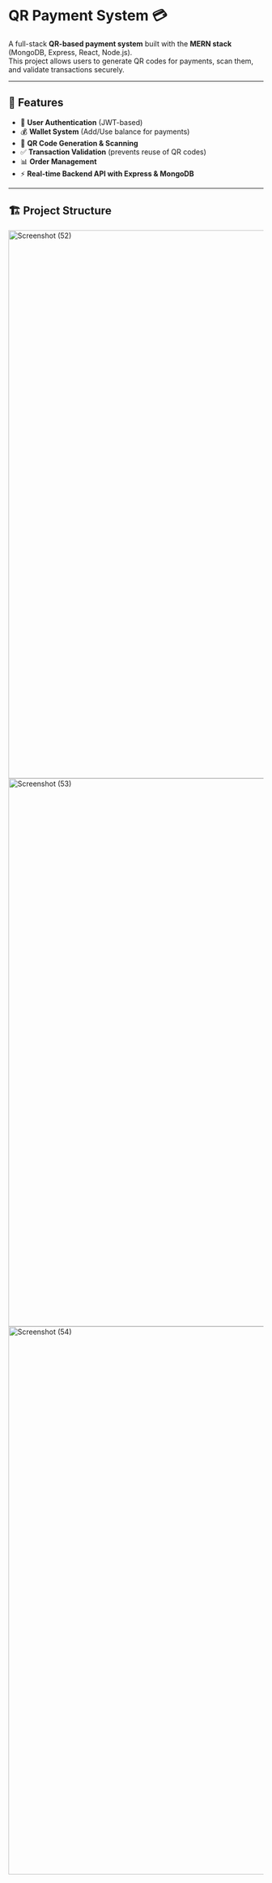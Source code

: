 # QR Payment System 💳

A full-stack **QR-based payment system** built with the **MERN stack** (MongoDB, Express, React, Node.js).  
This project allows users to generate QR codes for payments, scan them, and validate transactions securely.

---

## 🚀 Features

- 🔐 **User Authentication** (JWT-based)
- 💰 **Wallet System** (Add/Use balance for payments)
- 📲 **QR Code Generation & Scanning**
- ✅ **Transaction Validation** (prevents reuse of QR codes)
- 📊 **Order Management**
- ⚡ **Real-time Backend API with Express & MongoDB**

---

## 🏗️ Project Structure

<img width="1920" height="1080" alt="Screenshot (52)" src="https://github.com/user-attachments/assets/106063fe-b707-4278-bfab-d1199013e59f" />

<img width="1920" height="1080" alt="Screenshot (53)" src="https://github.com/user-attachments/assets/2bef613b-5183-4c5d-8a11-de211f3f7d7f" />

<img width="1920" height="1080" alt="Screenshot (54)" src="https://github.com/user-attachments/assets/4bfe31b2-e6a5-4cd3-8824-585ee2e9712b" />

